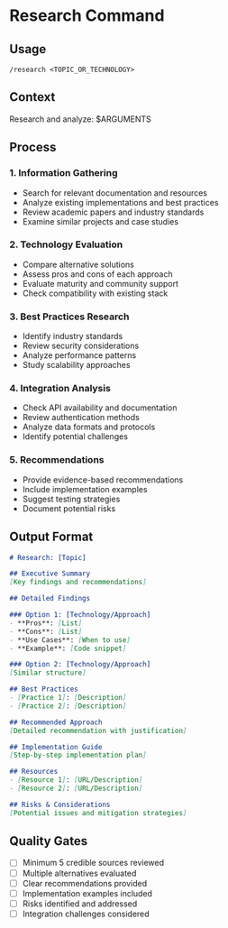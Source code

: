 # Research Command

## Usage
`/research <TOPIC_OR_TECHNOLOGY>`

## Context
Research and analyze: $ARGUMENTS

## Process

### 1. Information Gathering
- Search for relevant documentation and resources
- Analyze existing implementations and best practices
- Review academic papers and industry standards
- Examine similar projects and case studies

### 2. Technology Evaluation
- Compare alternative solutions
- Assess pros and cons of each approach
- Evaluate maturity and community support
- Check compatibility with existing stack

### 3. Best Practices Research
- Identify industry standards
- Review security considerations
- Analyze performance patterns
- Study scalability approaches

### 4. Integration Analysis
- Check API availability and documentation
- Review authentication methods
- Analyze data formats and protocols
- Identify potential challenges

### 5. Recommendations
- Provide evidence-based recommendations
- Include implementation examples
- Suggest testing strategies
- Document potential risks

## Output Format
```markdown
# Research: [Topic]

## Executive Summary
[Key findings and recommendations]

## Detailed Findings

### Option 1: [Technology/Approach]
- **Pros**: [List]
- **Cons**: [List]
- **Use Cases**: [When to use]
- **Example**: [Code snippet]

### Option 2: [Technology/Approach]
[Similar structure]

## Best Practices
- [Practice 1]: [Description]
- [Practice 2]: [Description]

## Recommended Approach
[Detailed recommendation with justification]

## Implementation Guide
[Step-by-step implementation plan]

## Resources
- [Resource 1]: [URL/Description]
- [Resource 2]: [URL/Description]

## Risks & Considerations
[Potential issues and mitigation strategies]
```

## Quality Gates
- [ ] Minimum 5 credible sources reviewed
- [ ] Multiple alternatives evaluated
- [ ] Clear recommendations provided
- [ ] Implementation examples included
- [ ] Risks identified and addressed
- [ ] Integration challenges considered
